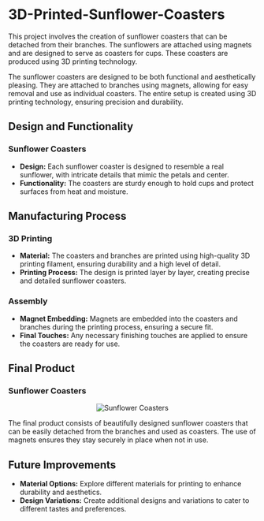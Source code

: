 # 3D-Printed-Sunflower-Coasters

This project involves the creation of sunflower coasters that can be detached from their branches. The sunflowers are attached using magnets and are designed to serve as coasters for cups. These coasters are produced using 3D printing technology.

The sunflower coasters are designed to be both functional and aesthetically pleasing. They are attached to branches using magnets, allowing for easy removal and use as individual coasters. The entire setup is created using 3D printing technology, ensuring precision and durability.

## Design and Functionality

### Sunflower Coasters
- **Design:** Each sunflower coaster is designed to resemble a real sunflower, with intricate details that mimic the petals and center.
- **Functionality:** The coasters are sturdy enough to hold cups and protect surfaces from heat and moisture.

## Manufacturing Process

### 3D Printing
- **Material:** The coasters and branches are printed using high-quality 3D printing filament, ensuring durability and a high level of detail.
- **Printing Process:** The design is printed layer by layer, creating precise and detailed sunflower coasters.

### Assembly
- **Magnet Embedding:** Magnets are embedded into the coasters and branches during the printing process, ensuring a secure fit.
- **Final Touches:** Any necessary finishing touches are applied to ensure the coasters are ready for use.

## Final Product

### Sunflower Coasters

<p align="center">
  <img src="https://github.com/oliwiakruczyk/3D-Printed-Sunflower-Coasters/assets/150608343/34997605-7374-405b-96bb-9fd1f11860db" alt="Sunflower Coasters">
</p>

The final product consists of beautifully designed sunflower coasters that can be easily detached from the branches and used as coasters. The use of magnets ensures they stay securely in place when not in use.

## Future Improvements

- **Material Options:** Explore different materials for printing to enhance durability and aesthetics.
- **Design Variations:** Create additional designs and variations to cater to different tastes and preferences.
